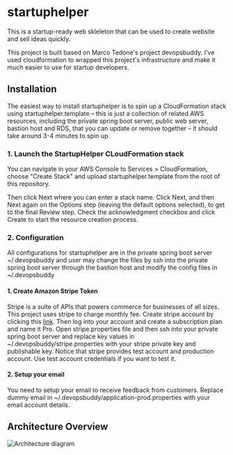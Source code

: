 # startuphelper
This is a startup-ready web skleleton that can be used to create website and sell ideas quickly.

This project is built based on Marco Tedone's project devopsbuddy. I've used cloudformation to wrapped this project's infrastructure and make it much easier to use for startup developers.

## Installation
The easiest way to install startuphelper is to spin up a CloudFormation stack using startuphelper.template – this is just a collection of related AWS resources, including the private spring boot server, public web server, bastion host and RDS, that you can update or remove together – it should take around 3-4 minutes to spin up.

### 1. Launch the StartupHelper CLoudFormation stack
You can navigate in your AWS Console to Services > CloudFormation, choose "Create Stack" and upload startuphelper.template from the root of this repository. 

Then click Next where you can enter a stack name. Click Next, and then Next again on the Options step (leaving the default options selected), to get to the final Review step. Check the acknowledgment checkbox and click Create to start the resource creation process.

### 2. Configuration
All configurations for startuphelper are in the private spring boot server ~/.devopsbuddy and user may change the files by ssh into the private spring boot server through the bastion host and modify the config files in ~/.devopsbuddy   
#### 1. Create Amazon Stripe Token
Stripe is a suite of APIs that powers commerce for businesses of all sizes. This project uses stripe to charge monthly fee. Create stripe account by clicking this [link](https://stripe.com/). Then log into your account and create a subscription plan and name it Pro. Open stripe.properties file and then ssh into your private spring boot server and replace key values in ~/.devopsbuddy/stripe.properties with your stripe private key and publishable key. Notice that stripe provides test account and production account. Use test account credentials if you want to test it.  
#### 2. Setup your email
You need to setup your email to receive feedback from customers. Replace dummy email in ~/.devopsbuddy/application-prod.properties with your email account details.
## Architecture Overview
![Architecture diagram](https://tqhan.xyz/images/detail/startup_helper_aws_architecture.PNG)
